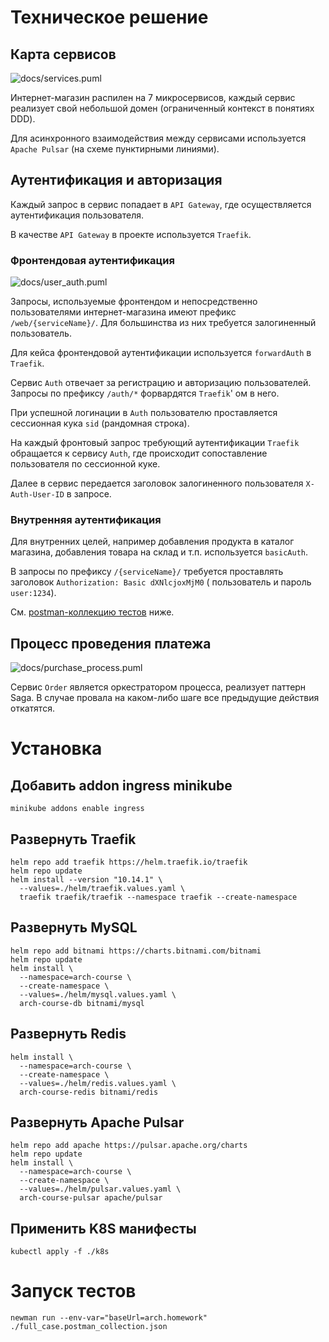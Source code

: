 # Техническое решение

## Карта сервисов

![docs/services.puml](http://www.plantuml.com/plantuml/proxy?fmt=svg&src=https://raw.githubusercontent.com/klwxsrx/arch-course-project/master/docs/services.puml)

Интернет-магазин распилен на 7 микросервисов, каждый сервис реализует свой небольшой домен (ограниченный контекст в
понятиях DDD).

Для асинхронного взаимодействия между сервисами используется `Apache Pulsar` (на схеме пунктирными линиями).

## Аутентификация и авторизация

Каждый запрос в сервис попадает в `API Gateway`, где осуществляется аутентификация пользователя.

В качестве `API Gateway` в проекте используется `Traefik`.

### Фронтендовая аутентификация

![docs/user_auth.puml](http://www.plantuml.com/plantuml/proxy?fmt=svg&src=https://raw.githubusercontent.com/klwxsrx/arch-course-project/master/docs/user_auth.puml)

Запросы, используемые фронтендом и непосредственно пользователями интернет-магазина имеют префикс `/web/{serviceName}/`.
Для большинства из них требуется залогиненный пользователь.

Для кейса фронтендовой аутентификации используется `forwardAuth` в `Traefik`.

Сервис `Auth` отвечает за регистрацию и авторизацию пользователей. Запросы по префиксу `/auth/*` форвардятся `Traefik`'
ом в него.

При успешной логинации в `Auth` пользователю проставляется сессионная кука `sid` (рандомная строка).

На каждый фронтовый запрос требующий аутентификации `Traefik` обращается к сервису `Auth`, где происходит сопоставление
пользователя по сессионной куке.

Далее в сервис передается заголовок залогиненного пользователя `X-Auth-User-ID` в запросе.

### Внутренняя аутентификация

Для внутренних целей, например добавления продукта в каталог магазина, добавления товара на склад и т.п.
используется `basicAuth`.

В запросы по префиксу `/{serviceName}/` требуется проставлять заголовок `Authorization: Basic dXNlcjoxMjM0` (
пользователь и пароль `user:1234`).

См. [postman-коллекцию тестов](https://github.com/klwxsrx/arch-course-project#запуск-тестов) ниже.

## Процесс проведения платежа

![docs/purchase_process.puml](http://www.plantuml.com/plantuml/proxy?fmt=svg&src=https://raw.githubusercontent.com/klwxsrx/arch-course-project/master/docs/purchase_process.puml)

Сервис `Order` является оркестратором процесса, реализует паттерн Saga. В случае провала на каком-либо шаге все
предыдущие действия откатятся.

# Установка

## Добавить addon ingress minikube

```shell
minikube addons enable ingress
```

## Развернуть Traefik

```shell
helm repo add traefik https://helm.traefik.io/traefik
helm repo update
helm install --version "10.14.1" \
  --values=./helm/traefik.values.yaml \
  traefik traefik/traefik --namespace traefik --create-namespace
```

## Развернуть MySQL

```shell
helm repo add bitnami https://charts.bitnami.com/bitnami
helm repo update
helm install \
  --namespace=arch-course \
  --create-namespace \
  --values=./helm/mysql.values.yaml \
  arch-course-db bitnami/mysql
```

## Развернуть Redis

```shell
helm install \
  --namespace=arch-course \
  --create-namespace \
  --values=./helm/redis.values.yaml \
  arch-course-redis bitnami/redis
```

## Развернуть Apache Pulsar

```shell
helm repo add apache https://pulsar.apache.org/charts
helm repo update
helm install \
  --namespace=arch-course \
  --create-namespace \
  --values=./helm/pulsar.values.yaml \
  arch-course-pulsar apache/pulsar
```

## Применить K8S манифесты

```shell
kubectl apply -f ./k8s
```

# Запуск тестов

```shell
newman run --env-var="baseUrl=arch.homework" ./full_case.postman_collection.json
```